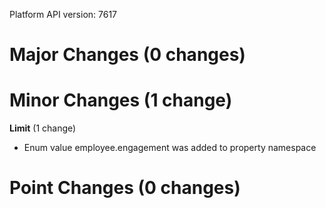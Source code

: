 Platform API version: 7617




# Major Changes (0 changes)


# Minor Changes (1 change)

**Limit** (1 change)

* Enum value employee.engagement was added to property namespace


# Point Changes (0 changes)
